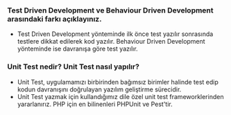 
### Test Driven Development ve Behaviour Driven Development arasındaki farkı açıklayınız.

* Test Driven Development yönteminde ilk önce test yazılır sonrasında testlere dikkat edilerek kod yazılır. Behaviour Driven Development yönteminde ise davranışa göre test yazılır.

### Unit Test nedir? Unit Test nasıl yapılır?

* Unit Test,  uygulamamızı birbirinden bağımsız birimler halinde test edip kodun davranışını doğrulayan yazılım geliştirme sürecidir. 
* Unit Test yazmak için kullandığımız dile özel unit test frameworklerinden yararlanırız. PHP için en bilinenleri PHPUnit ve Pest'tir.